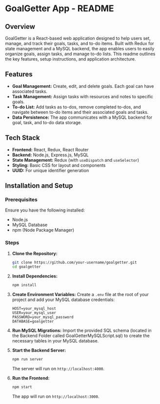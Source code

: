 # GoalGetter App - README

## Overview

GoalGetter is a React-based web application designed to help users set, manage, and track their goals, tasks, and to-do items. Built with Redux for state management and a MySQL backend, the app enables users to easily organize goals, assign tasks, and manage to-do lists. This readme outlines the key features, setup instructions, and application architecture.

## Features
- **Goal Management:** Create, edit, and delete goals. Each goal can have associated tasks.
- **Task Management:** Assign tasks with resources and notes to specific goals.
- **To-do List:** Add tasks as to-dos, remove completed to-dos, and navigate between to-do items and their associated goals and tasks.
- **Data Persistence:** The app communicates with a MySQL backend for goal, task, and to-do data storage.

## Tech Stack

- **Frontend:** React, Redux, React Router
- **Backend:** Node.js, Express.js, MySQL
- **State Management:** Redux (with `useDispatch` and `useSelector`)
- **Styling:** Basic CSS for layout and components
- **UUID:** For unique identifier generation

## Installation and Setup

### Prerequisites
Ensure you have the following installed:

- Node.js
- MySQL Database
- npm (Node Package Manager)

### Steps

1. **Clone the Repository:**
   ```bash
   git clone https://github.com/your-username/goalgetter.git
   cd goalgetter
   ```

2. **Install Dependencies:**
   ```bash
   npm install
   ```

3. **Create Environment Variables:**
   Create a `.env` file at the root of your project and add your MySQL database credentials:
   ```
   HOST=your_mysql_host
   USER=your_mysql_user
   PASSWORD=your_mysql_password
   DATABASE=goalgetter
   ```

4. **Run MySQL Migrations:**
   Import the provided SQL schema (located in the Backend Folder called GoalGetterMySQLScript.sql) to create the necessary tables in your MySQL database.

5. **Start the Backend Server:**
   ```bash
   npm run server
   ```
   The server will run on `http://localhost:4000`.

6. **Run the Frontend:**
   ```bash
   npm start
   ```
   The app will run on `http://localhost:3000`.

